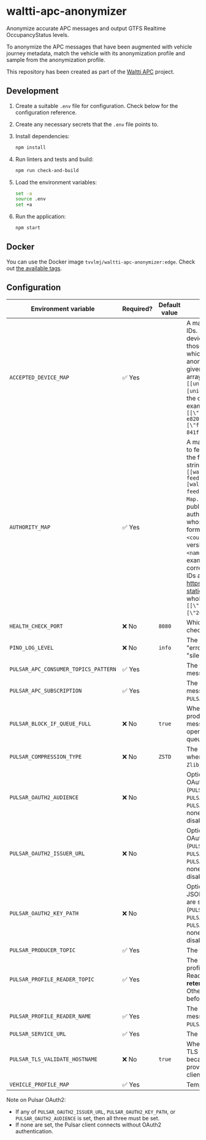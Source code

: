 # waltti-apc-anonymizer

Anonymize accurate APC messages and output GTFS Realtime OccupancyStatus levels.

To anonymize the APC messages that have been augmented with vehicle journey metadata, match the vehicle with its anonymization profile and sample from the anonymization profile.

This repository has been created as part of the [Waltti APC](https://github.com/tvv-lippu-ja-maksujarjestelma-oy/waltti-apc) project.

## Development

1. Create a suitable `.env` file for configuration.
   Check below for the configuration reference.
1. Create any necessary secrets that the `.env` file points to.
1. Install dependencies:

   ```sh
   npm install
   ```

1. Run linters and tests and build:

   ```sh
   npm run check-and-build
   ```

1. Load the environment variables:

   ```sh
   set -a
   source .env
   set +a
   ```

1. Run the application:

   ```sh
   npm start
   ```

## Docker

You can use the Docker image `tvvlmj/waltti-apc-anonymizer:edge`.
Check out [the available tags](https://hub.docker.com/r/tvvlmj/waltti-apc-anonymizer/tags).

## Configuration

| Environment variable                 | Required? | Default value | Description                                                                                                                                                                                                                                                                                                                                                                                                                                                                                                                                                                                                                                                                                                                                                                                                                                                                                |
| ------------------------------------ | --------- | ------------- | ------------------------------------------------------------------------------------------------------------------------------------------------------------------------------------------------------------------------------------------------------------------------------------------------------------------------------------------------------------------------------------------------------------------------------------------------------------------------------------------------------------------------------------------------------------------------------------------------------------------------------------------------------------------------------------------------------------------------------------------------------------------------------------------------------------------------------------------------------------------------------------------ |
| `ACCEPTED_DEVICE_MAP`                | ✅ Yes    |               | A map from vehicles to counting device IDs. Only vehicles with multiple counting devices installed are included. Also only those counting devices are included which should be used for publishing the anonymized APC results. The map is given in the form of a stringified JSON array of strings in the shape `[[uniqueVehicleId1, systemId1], [uniqueVehicleId2, systemId2], ...]` like the output of `Map.prototype.entries()`. An example could be `[[\"fi:jyvaskyla:6714_503\",\"c5e96843-e820-4837-8eef-6176be4b4c4e\"],[\"fi:jyvaskyla:6714_529\",\"6dd41f2e-841f-44a0-b5f8-a108847dc4a2\"]]`.                                                                                                                                                                                                                                                                                     |
| `AUTHORITY_MAP`                      | ✅ Yes    |               | A map from Waltti OpenData Authority IDs to feed publisher IDs. The map is given in the form of a stringified JSON array of strings in the shape `[[walttiOpenDataAuthority1, feedPublisher1], [walttiOpenDataAuthority2, feedPublisher2], ...]` like the output of `Map.prototype.entries()`. The feed publisher ID is a unique ID for the authority or the GTFS feed publisher whose APC data will be handled. The format is `<country-code>:<name>` where `<country-code>` follows a _lowercase_ version of [ISO 3166-1 alpha-2](https://en.wikipedia.org/wiki/ISO_3166-1_alpha-2) and `<name>` is unique within the country. An example could be `fi:jyvaskyla`. The corresponding Waltti OpenData Authority IDs are listed here: https://opendata.waltti.fi/docs#gtfs-static-packages . An example of the whole list could be `[[\"221\",\"fi:kuopio\"],[\"209\",\"fi:jyvaskyla\"]]`. |
| `HEALTH_CHECK_PORT`                  | ❌ No     | `8080`        | Which port to use to respond to health checks.                                                                                                                                                                                                                                                                                                                                                                                                                                                                                                                                                                                                                                                                                                                                                                                                                                             |
| `PINO_LOG_LEVEL`                     | ❌ No     | `info`        | The level of logging to use. One of "fatal", "error", "warn", "info", "debug", "trace" or "silent".                                                                                                                                                                                                                                                                                                                                                                                                                                                                                                                                                                                                                                                                                                                                                                                        |
| `PULSAR_APC_CONSUMER_TOPICS_PATTERN` | ✅ Yes    |               | The topic pattern to consume APC vehicle messages from.                                                                                                                                                                                                                                                                                                                                                                                                                                                                                                                                                                                                                                                                                                                                                                                                                                    |
| `PULSAR_APC_SUBSCRIPTION`            | ✅ Yes    |               | The name of the subscription for reading messages from `PULSAR_APC_CONSUMER_TOPICS_PATTERN`.                                                                                                                                                                                                                                                                                                                                                                                                                                                                                                                                                                                                                                                                                                                                                                                               |
| `PULSAR_BLOCK_IF_QUEUE_FULL`         | ❌ No     | `true`        | Whether the send operations of the producer should block when the outgoing message queue is full. If false, send operations will immediately fail when the queue is full.                                                                                                                                                                                                                                                                                                                                                                                                                                                                                                                                                                                                                                                                                                                  |
| `PULSAR_COMPRESSION_TYPE`            | ❌ No     | `ZSTD`        | The compression type to use in the topic where messages are sent. Must be one of `Zlib`, `LZ4`, `ZSTD` or `SNAPPY`.                                                                                                                                                                                                                                                                                                                                                                                                                                                                                                                                                                                                                                                                                                                                                                        |
| `PULSAR_OAUTH2_AUDIENCE`             | ❌ No     |               | Optional OAuth2 audience. If any of the OAuth2 variables are set, all three (`PULSAR_OAUTH2_ISSUER_URL`, `PULSAR_OAUTH2_KEY_PATH`, `PULSAR_OAUTH2_AUDIENCE`) must be set. If none are set, Pulsar authentication is disabled. |
| `PULSAR_OAUTH2_ISSUER_URL`           | ❌ No     |               | Optional OAuth2 issuer URL. If any of the OAuth2 variables are set, all three (`PULSAR_OAUTH2_ISSUER_URL`, `PULSAR_OAUTH2_KEY_PATH`, `PULSAR_OAUTH2_AUDIENCE`) must be set. If none are set, Pulsar authentication is disabled. |
| `PULSAR_OAUTH2_KEY_PATH`             | ❌ No     |               | Optional path to the OAuth2 private key JSON file. If any of the OAuth2 variables are set, all three (`PULSAR_OAUTH2_ISSUER_URL`, `PULSAR_OAUTH2_KEY_PATH`, `PULSAR_OAUTH2_AUDIENCE`) must be set. If none are set, Pulsar authentication is disabled. |
| `PULSAR_PRODUCER_TOPIC`              | ✅ Yes    |               | The topic to send messages to.                                                                                                                                                                                                                                                                                                                                                                                                                                                                                                                                                                                                                                                                                                                                                                                                                                                             |
| `PULSAR_PROFILE_READER_TOPIC`        | ✅ Yes    |               | The topic to read vehicle anonymization profile messages from. As we are using a Reader, **the topic must have some retention configured, e.g. a week**. Otherwise the messages might be deleted before reading.                                                                                                                                                                                                                                                                                                                                                                                                                                                                                                                                                                                                                                                                           |
| `PULSAR_PROFILE_READER_NAME`         | ✅ Yes    |               | The name of the reader for reading messages from `PULSAR_PROFILE_READER_TOPIC`.                                                                                                                                                                                                                                                                                                                                                                                                                                                                                                                                                                                                                                                                                                                                                                                                            |
| `PULSAR_SERVICE_URL`                 | ✅ Yes    |               | The service URL.                                                                                                                                                                                                                                                                                                                                                                                                                                                                                                                                                                                                                                                                                                                                                                                                                                                                           |
| `PULSAR_TLS_VALIDATE_HOSTNAME`       | ❌ No     | `true`        | Whether to validate the hostname on its TLS certificate. This option exists because some Apache Pulsar hosting providers cannot handle Apache Pulsar clients setting this to `true`.                                                                                                                                                                                                                                                                                                                                                                                                                                                                                                                                                                                                                                                                                                       |
| `VEHICLE_PROFILE_MAP`                | ✅ Yes    |               | Temporary.                                                                                                                                                                                                                                                                                                                                                                                                                                                                                                                                                                                                                                                                                                                                                                                                                                                                                 |

Note on Pulsar OAuth2:

- If any of `PULSAR_OAUTH2_ISSUER_URL`, `PULSAR_OAUTH2_KEY_PATH`, or `PULSAR_OAUTH2_AUDIENCE` is set, then all three must be set.
- If none are set, the Pulsar client connects without OAuth2 authentication.
